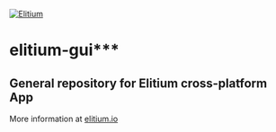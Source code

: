 <a href="https://www.elitium.io/wp-content/uploads/2018/12/logo-1.png" target="_blank"><img src="https://www.elitium.io/wp-content/uploads/2018/12/logo-1.png" border="0" alt="Elitium"></a>


# elitium-gui***

## General repository for Elitium cross-platform App


More information at [elitium.io](https://www.elitium.io)
